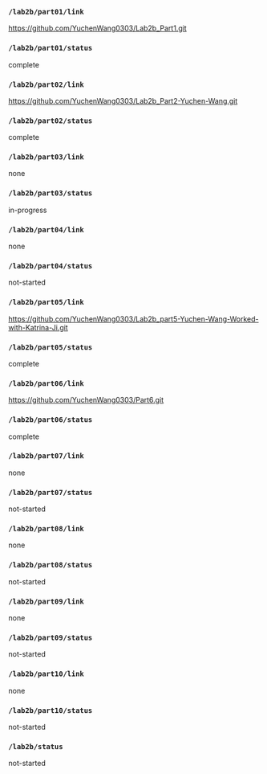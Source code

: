 ### `/lab2b/part01/link`
https://github.com/YuchenWang0303/Lab2b_Part1.git
### `/lab2b/part01/status`
complete
### `/lab2b/part02/link`
https://github.com/YuchenWang0303/Lab2b_Part2-Yuchen-Wang.git
### `/lab2b/part02/status`
complete
### `/lab2b/part03/link`
none
### `/lab2b/part03/status`
in-progress
### `/lab2b/part04/link`
none
### `/lab2b/part04/status`
not-started
### `/lab2b/part05/link`
https://github.com/YuchenWang0303/Lab2b_part5-Yuchen-Wang-Worked-with-Katrina-Ji.git
### `/lab2b/part05/status`
complete
### `/lab2b/part06/link`
https://github.com/YuchenWang0303/Part6.git
### `/lab2b/part06/status`
complete
### `/lab2b/part07/link`
none
### `/lab2b/part07/status`
not-started
### `/lab2b/part08/link`
none
### `/lab2b/part08/status`
not-started
### `/lab2b/part09/link`
none
### `/lab2b/part09/status`
not-started
### `/lab2b/part10/link`
none
### `/lab2b/part10/status`
not-started
### `/lab2b/status`
not-started
